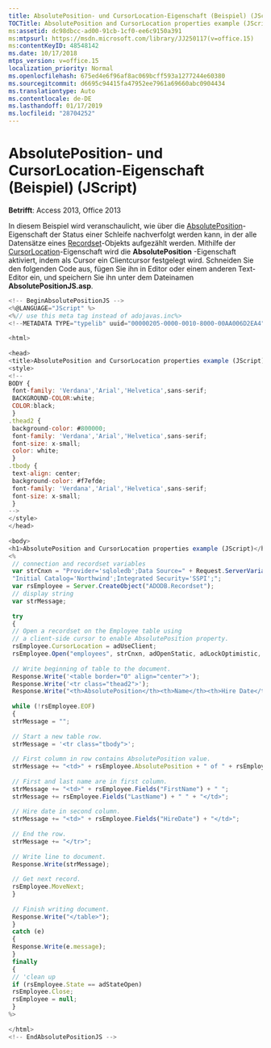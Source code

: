```yaml
---
title: AbsolutePosition- und CursorLocation-Eigenschaft (Beispiel) (JScript)
TOCTitle: AbsolutePosition and CursorLocation properties example (JScript)
ms:assetid: dc98dbcc-ad00-91cb-1cf0-ee6c9150a391
ms:mtpsurl: https://msdn.microsoft.com/library/JJ250117(v=office.15)
ms:contentKeyID: 48548142
ms.date: 10/17/2018
mtps_version: v=office.15
localization_priority: Normal
ms.openlocfilehash: 675ed4e6f96af8ac069bcff593a1277244e60380
ms.sourcegitcommit: d6695c94415fa47952ee7961a69660abc0904434
ms.translationtype: Auto
ms.contentlocale: de-DE
ms.lasthandoff: 01/17/2019
ms.locfileid: "28704252"
---
```

# <a name="absoluteposition-and-cursorlocation-properties-example-jscript"></a>AbsolutePosition- und CursorLocation-Eigenschaft (Beispiel) (JScript)

**Betrifft**: Access 2013, Office 2013

In diesem Beispiel wird veranschaulicht, wie über die [AbsolutePosition](absoluteposition-property-ado.md)-Eigenschaft der Status einer Schleife nachverfolgt werden kann, in der alle Datensätze eines [Recordset](recordset-object-ado.md)-Objekts aufgezählt werden. Mithilfe der [CursorLocation](cursorlocation-property-ado.md)-Eigenschaft wird die **AbsolutePosition** -Eigenschaft aktiviert, indem als Cursor ein Clientcursor festgelegt wird. Schneiden Sie den folgenden Code aus, fügen Sie ihn in Editor oder einem anderen Text-Editor ein, und speichern Sie ihn unter dem Dateinamen **AbsolutePositionJS.asp**.

```javascript
<!-- BeginAbsolutePositionJS --> 
<%@LANGUAGE="JScript" %> 
<%// use this meta tag instead of adojavas.inc%> 
<!--METADATA TYPE="typelib" uuid="00000205-0000-0010-8000-00AA006D2EA4" --> 
 
<html> 
 
<head> 
<title>AbsolutePosition and CursorLocation properties example (JScript)</title> 
<style> 
<!-- 
BODY { 
 font-family: 'Verdana','Arial','Helvetica',sans-serif; 
 BACKGROUND-COLOR:white; 
 COLOR:black; 
 } 
.thead2 { 
 background-color: #800000; 
 font-family: 'Verdana','Arial','Helvetica',sans-serif; 
 font-size: x-small; 
 color: white; 
 } 
.tbody { 
 text-align: center; 
 background-color: #f7efde; 
 font-family: 'Verdana','Arial','Helvetica',sans-serif; 
 font-size: x-small; 
 } 
--> 
</style> 
</head> 
 
<body> 
<h1>AbsolutePosition and CursorLocation properties example (JScript)</h1> 
<% 
 // connection and recordset variables 
 var strCnxn = "Provider='sqloledb';Data Source=" + Request.ServerVariables("SERVER_NAME") + ";" + 
 "Initial Catalog='Northwind';Integrated Security='SSPI';"; 
 var rsEmployee = Server.CreateObject("ADODB.Recordset"); 
 // display string 
 var strMessage; 
 
 try 
 { 
 // Open a recordset on the Employee table using 
 // a client-side cursor to enable AbsolutePosition property. 
 rsEmployee.CursorLocation = adUseClient; 
 rsEmployee.Open("employees", strCnxn, adOpenStatic, adLockOptimistic, adCmdTable); 
 
 // Write beginning of table to the document. 
 Response.Write('<table border="0" align="center">'); 
 Response.Write('<tr class="thead2">'); 
 Response.Write("<th>AbsolutePosition</th><th>Name</th><th>Hire Date</th></tr>"); 
 
 while (!rsEmployee.EOF) 
 { 
 strMessage = ""; 
 
 // Start a new table row. 
 strMessage = '<tr class="tbody">'; 
 
 // First column in row contains AbsolutePosition value. 
 strMessage += "<td>" + rsEmployee.AbsolutePosition + " of " + rsEmployee.RecordCount + "</td>" 
 
 // First and last name are in first column. 
 strMessage += "<td>" + rsEmployee.Fields("FirstName") + " "; 
 strMessage += rsEmployee.Fields("LastName") + " " + "</td>"; 
 
 // Hire date in second column. 
 strMessage += "<td>" + rsEmployee.Fields("HireDate") + "</td>"; 
 
 // End the row. 
 strMessage += "</tr>"; 
 
 // Write line to document. 
 Response.Write(strMessage); 
 
 // Get next record. 
 rsEmployee.MoveNext; 
 } 
 
 // Finish writing document. 
 Response.Write("</table>"); 
 } 
 catch (e) 
 { 
 Response.Write(e.message); 
 } 
 finally 
 { 
 // 'clean up 
 if (rsEmployee.State == adStateOpen) 
 rsEmployee.Close; 
 rsEmployee = null; 
 } 
%> 
 
</html> 
<!-- EndAbsolutePositionJS --> 
```

